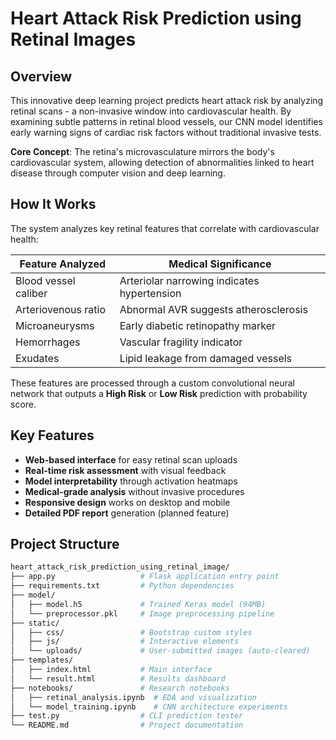 # Heart Attack Risk Prediction using Retinal Images

## Overview
This innovative deep learning project predicts heart attack risk by analyzing retinal scans - a non-invasive window into cardiovascular health. By examining subtle patterns in retinal blood vessels, our CNN model identifies early warning signs of cardiac risk factors without traditional invasive tests.

**Core Concept**: The retina's microvasculature mirrors the body's cardiovascular system, allowing detection of abnormalities linked to heart disease through computer vision and deep learning.

## How It Works
The system analyzes key retinal features that correlate with cardiovascular health:

| Feature Analyzed | Medical Significance |
|------------------|----------------------|
| Blood vessel caliber | Arteriolar narrowing indicates hypertension |
| Arteriovenous ratio | Abnormal AVR suggests atherosclerosis |
| Microaneurysms | Early diabetic retinopathy marker |
| Hemorrhages | Vascular fragility indicator |
| Exudates | Lipid leakage from damaged vessels |

These features are processed through a custom convolutional neural network that outputs a **High Risk** or **Low Risk** prediction with probability score.

## Key Features
- **Web-based interface** for easy retinal scan uploads
- **Real-time risk assessment** with visual feedback
- **Model interpretability** through activation heatmaps
- **Medical-grade analysis** without invasive procedures
- **Responsive design** works on desktop and mobile
- **Detailed PDF report** generation (planned feature)

## Project Structure
```bash
heart_attack_risk_prediction_using_retinal_image/
├── app.py                   # Flask application entry point
├── requirements.txt         # Python dependencies
├── model/                   
│   ├── model.h5             # Trained Keras model (94MB)
│   └── preprocessor.pkl     # Image preprocessing pipeline
├── static/                  
│   ├── css/                 # Bootstrap custom styles
│   ├── js/                  # Interactive elements
│   └── uploads/             # User-submitted images (auto-cleared)
├── templates/               
│   ├── index.html           # Main interface
│   └── result.html          # Results dashboard
├── notebooks/               # Research notebooks
│   ├── retinal_analysis.ipynb  # EDA and visualization
│   └── model_training.ipynb    # CNN architecture experiments
├── test.py                  # CLI prediction tester
└── README.md                # Project documentation
